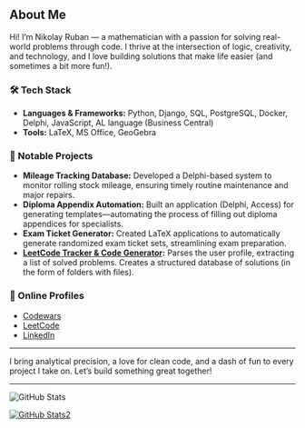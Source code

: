 ## About Me

Hi! I’m Nikolay Ruban — a mathematician with a passion for solving real-world problems through code. I thrive at the intersection of logic, creativity, and technology, and I love building solutions that make life easier (and sometimes a bit more fun!).

### 🛠️ Tech Stack

- **Languages & Frameworks:** Python, Django, SQL, PostgreSQL, Docker, Delphi, JavaScript, AL language (Business Central)
- **Tools:** LaTeX, MS Office, GeoGebra

### 💼 Notable Projects

- **Mileage Tracking Database:** Developed a Delphi-based system to monitor rolling stock mileage, ensuring timely routine maintenance and major repairs.
- **Diploma Appendix Automation:** Built an application (Delphi, Access) for generating templates—automating the process of filling out diploma appendices for specialists.
- **Exam Ticket Generator:** Created LaTeX applications to automatically generate randomized exam ticket sets, streamlining exam preparation.
- **[LeetCode Tracker & Code Generator](https://github.com/rubannn/Leetcode):** Parses the user profile, extracting a list of solved problems. Creates a structured database of solutions (in the form of folders with files).

### 🎯 Online Profiles

- [Codewars](https://www.codewars.com/users/Gh0stik)
- [LeetCode](https://leetcode.com/u/Gh0stik/)
- [LinkedIn](https://www.linkedin.com/in/nikolay-ruban-49223667/)

---

I bring analytical precision, a love for clean code, and a dash of fun to every project I take on. Let’s build something great together!

---

![GitHub Stats](https://github-readme-stats.vercel.app/api?username=rubannn&show_icons=true&theme=tokyonight)

[![GitHub Stats2](https://github-readme-stats.vercel.app/api/wakatime?username=rubannn)](https://github.com/anuraghazra/github-readme-stats)
